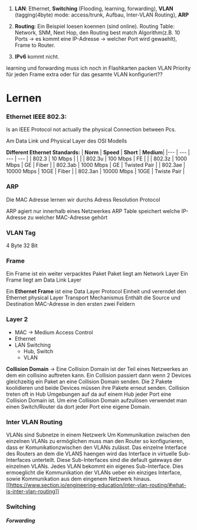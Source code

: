 1. **LAN**: Ethernet, **Switching** (Flooding, learning, forwarding), **VLAN** (tagging(4byte) mode: access/trunk, Aufbau, Inter-VLAN Routing), **ARP**

2. **Routing**: Ein Beispiel loesen koennen (sind online). Routing Table: Network, SNM, Next Hop, den Routing best match Algorithm(z.B. 10 Ports -> es kommt eine IP-Adresse -> welcher Port wird gewaehlt), Frame to Router.

3. **IPv6** kommt nicht.



learning und forwarding muss ich noch in Flashkarten packen
VLAN Priority für jeden Frame extra oder für das gesamte VLAN konfiguriert??



# Lernen

### Ethernet IEEE 802.3:
Is an IEEE Protocol not actually the physical Connection between Pcs.


Am Data Link und Physical Layer des OSI Modells


**Different Ethernet Standards:**
| **Norm** | **Speed** | **Short** | **Medium**|
|--- | --- | --- | --- |
| 802.3 | 10 Mbps | | |
| 802.3u | 100 Mbps | FE | |
| 802.3z | 1000 Mbps | GE | Fiber |
| 802.3ab | 1000 Mbps | GE | Twisted Pair |
| 802.3ae | 10000 Mbps | 10GE | Fiber | 
| 802.3an | 10000 Mbps | 10GE | Twiste Pair |


### ARP

Die MAC Adresse lernen wir  durchs Adress Resolution Protocol

ARP agiert nur innerhalb eines Netzwerkes
ARP Table speichert welche IP-Adresse zu welcher MAC-Adresse gehört

### VLAN Tag
4 Byte
32 Bit


### Frame
Ein Frame ist ein weiter verpacktes Paket
Paket liegt  am Network Layer
Ein Frame liegt am Data Link Layer

Ein **Ethernet Frame** ist eine Data Layer Protocol Einheit und vererndet den Ethernet physical Layer Transport Mechanismus
Enthält die Source und Destination MAC-Adresse in den ersten zwei Feldern


### Layer 2
- MAC -> Medium Access Control
- Ethernet
- LAN Switching
	- Hub, Switch
	- VLAN

**Collision Domain** -> Eine Collision Domain ist der Teil eines Netzwerkes an dem ein collisino auftreten kann. Ein Collision passiert dann wenn 2 Devices gleichzeitig ein Paket an eine Collision Domain senden. Die 2 Pakete koolidieren und beide Devices müssen ihre Pakete erneut senden.
Collision treten oft in Hub Umgebungen auf da auf einem Hub jeder Port eine Collision Domain ist.
Um eine Collision Domain aufzulösen verwendet man einen Switch/Router da dort jeder Port eine eigene Domain.

### Inter VLAN Routing
VLANs sind Subnetze in einem Netzwerk
Um Kommunikation zwischen den einzelnen VLANs zu ermöglichen muss man den Router so konfigurieren, dass er Komunikationzwischen den VLANs zulässt.
Das einzelne Interface des Routers an dem die VLANS haengen wird das Interface in virtuelle Sub-Interfaces unterteilt.
Diese Sub-Interfaces sind die default gateways der einzelnen VLANs.
Jedes VLAN bekommt ein eigenes Sub-Interface.
Dies ermoeglicht die Kommunikation der VLANs ueber ein einziges Interface, sowie Kommunikation aus dem eingenem Netzwerk hinaus.
[[https://www.section.io/engineering-education/inter-vlan-routing/#what-is-inter-vlan-routing]]

### Switching
##### Forwarding